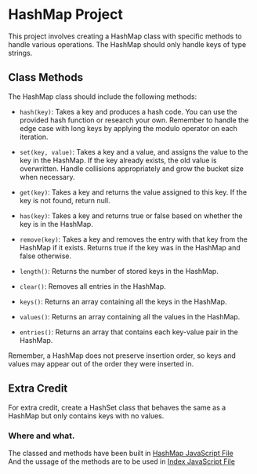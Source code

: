 # HashMap Project

This project involves creating a HashMap class with specific methods to handle various operations. The HashMap should only handle keys of type strings.

## Class Methods

The HashMap class should include the following methods:

- `hash(key)`: Takes a key and produces a hash code. You can use the provided hash function or research your own. Remember to handle the edge case with long keys by applying the modulo operator on each iteration.

- `set(key, value)`: Takes a key and a value, and assigns the value to the key in the HashMap. If the key already exists, the old value is overwritten. Handle collisions appropriately and grow the bucket size when necessary.

- `get(key)`: Takes a key and returns the value assigned to this key. If the key is not found, return null.

- `has(key)`: Takes a key and returns true or false based on whether the key is in the HashMap.

- `remove(key)`: Takes a key and removes the entry with that key from the HashMap if it exists. Returns true if the key was in the HashMap and false otherwise.

- `length()`: Returns the number of stored keys in the HashMap.

- `clear()`: Removes all entries in the HashMap.

- `keys()`: Returns an array containing all the keys in the HashMap.

- `values()`: Returns an array containing all the values in the HashMap.

- `entries()`: Returns an array that contains each key-value pair in the HashMap.

Remember, a HashMap does not preserve insertion order, so keys and values may appear out of the order they were inserted in.

## Extra Credit

For extra credit, create a HashSet class that behaves the same as a HashMap but only contains keys with no values.

### Where and what.

The classed and methods have been built in [HashMap JavaScript File](hashMap.js)  
And the ussage of the methods are to be used in [Index JavaScript File](index.js)

